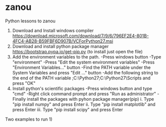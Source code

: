 # zanou
Python lessons to zanou

1.  Download and Install windows compiler
https://download.microsoft.com/download/7/9/6/796EF2E4-801B-4FC4-AB28-B59FBF6D907B/VCForPython27.msi
2.  Download and install python package manager
https://bootstrap.pypa.io/get-pip.py  (to install just open the file)
3.  Add the environment variables to the path. 
  -Press windows button
  -Type "environment"
  -Press "Edit the system environment variables"
  -Press "Environment Variables..." button
  -Find the PATH variable under the System Variables and press "Edit ..." button
  -Add the following string to the end of the PATH variable  ;C:\Python27;C:\Python27\Scripts and press "OK"
4.  Install python's scientific packages
  -Press windows button and type "cmd"
  -Right click command prompt and press "Run as administrator"
  -Finally install the packages with pyhon package manager(pip)
		i.   Type "pip install numpy" and press Enter
		ii.  Type "pip install matplotlib" and press Enter
		iii. Type "pip install scipy" and press Enter
		
Two examples to run
1)

